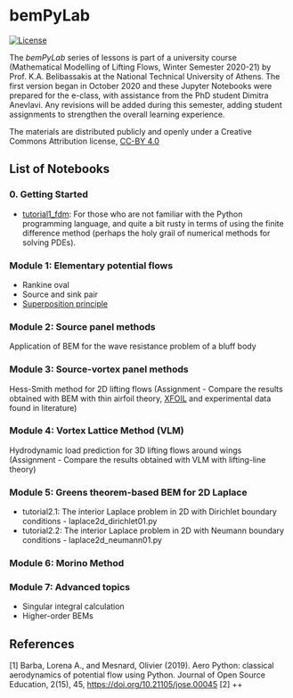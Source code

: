 # bemPyLab

[![License](https://img.shields.io/badge/license-CC--BY%204.0-lightgrey.svg)](https://creativecommons.org/licenses/by/4.0/)

The *bemPyLab* series of lessons is part of a university course (Mathematical Modelling of Lifting Flows, Winter Semester 2020-21) by Prof. K.A. Belibassakis at the National Technical University of Athens. The first version began in October 2020 and these Jupyter Notebooks were prepared for the e-class, with assistance from the PhD student Dimitra Anevlavi. Any revisions will be added during this semester, adding student assignments to strengthen the overall learning experience. 

The materials are distributed publicly and openly under a Creative Commons Attribution license, [CC-BY 4.0](https://creativecommons.org/licenses/by/4.0/)

## List of Notebooks

### 0. Getting Started

- [tutorial1_fdm](https://nbviewer.jupyter.org/github/demieane/bemPyLab/blob/master/tutorial1_fdm.ipynb): For those who are not familiar with the Python programming language, and quite a bit rusty in terms of using the finite difference method (perhaps the holy grail of numerical methods for solving PDEs).

### Module 1: Elementary potential flows

- Rankine oval
- Source and sink pair
- [Superposition principle](https://nbviewer.jupyter.org/github/demieane/bemPyLab/blob/master/L3_superposition_principle.ipynb)

### Module 2: Source panel methods 
Application of BEM for the wave resistance problem of a bluff body

### Module 3: Source-vortex panel methods
Hess-Smith method for 2D lifting flows
(Assignment - Compare the results obtained with BEM with thin airfoil theory, [XFOIL](https://web.mit.edu/drela/Public/web/xfoil/) and experimental data found in literature)

### Module 4: Vortex Lattice Method (VLM)
Hydrodynamic load prediction for 3D lifting flows around wings
(Assignment - Compare the results obtained with VLM with lifting-line theory)

### Module 5: Greens theorem-based BEM for 2D Laplace

- tutorial2.1: The interior Laplace problem in 2D with Dirichlet boundary conditions - laplace2d_dirichlet01.py
- tutorial2.2: The interior Laplace problem in 2D with Neumann boundary conditions - laplace2d_neumann01.py

### Module 6: Morino Method

### Module 7: Advanced topics 
- Singular integral calculation
- Higher-order BEMs

## References
[1] Barba, Lorena A., and Mesnard, Olivier (2019). Aero Python: classical aerodynamics of potential flow using Python. Journal of Open Source Education, 2(15), 45, https://doi.org/10.21105/jose.00045
[2] ++


